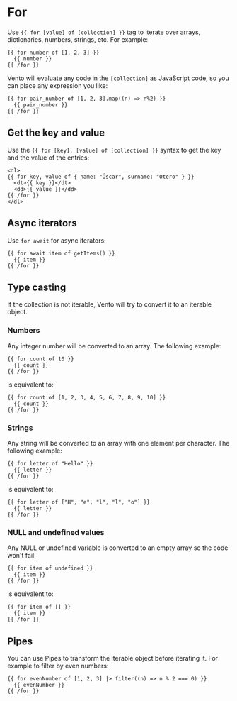 # For

Use `{{ for [value] of [collection] }}` tag to iterate over arrays,
dictionaries, numbers, strings, etc. For example:

```vento
{{ for number of [1, 2, 3] }}
  {{ number }}
{{ /for }}
```

Vento will evaluate any code in the `[collection]` as JavaScript code, so you
can place any expression you like:

```vento
{{ for pair_number of [1, 2, 3].map((n) => n%2) }}
  {{ pair_number }}
{{ /for }}
```

## Get the key and value

Use the `{{ for [key], [value] of [collection] }}` syntax to get the key and the
value of the entries:

```vento
<dl>
{{ for key, value of { name: "Óscar", surname: "Otero" } }}
  <dt>{{ key }}</dt>
  <dd>{{ value }}</dd>
{{ /for }}
</dl>
```

## Async iterators

Use `for await` for async iterators:

```vento
{{ for await item of getItems() }}
  {{ item }}
{{ /for }}
```

## Type casting

If the collection is not iterable, Vento will try to convert it to an iterable
object.

### Numbers

Any integer number will be converted to an array. The following example:

```vento
{{ for count of 10 }}
  {{ count }}
{{ /for }}
```

is equivalent to:

```vento
{{ for count of [1, 2, 3, 4, 5, 6, 7, 8, 9, 10] }}
  {{ count }}
{{ /for }}
```

### Strings

Any string will be converted to an array with one element per character. The
following example:

```vento
{{ for letter of "Hello" }}
  {{ letter }}
{{ /for }}
```

is equivalent to:

```vento
{{ for letter of ["H", "e", "l", "l", "o"] }}
  {{ letter }}
{{ /for }}
```

### NULL and undefined values

Any NULL or undefined variable is converted to an empty array so the code won't
fail:

```vento
{{ for item of undefined }}
  {{ item }}
{{ /for }}
```

is equivalent to:

```vento
{{ for item of [] }}
  {{ item }}
{{ /for }}
```

## Pipes

You can use Pipes to transform the iterable object before iterating it. For
example to filter by even numbers:

```vento
{{ for evenNumber of [1, 2, 3] |> filter((n) => n % 2 === 0) }}
  {{ evenNumber }}
{{ /for }}
```
